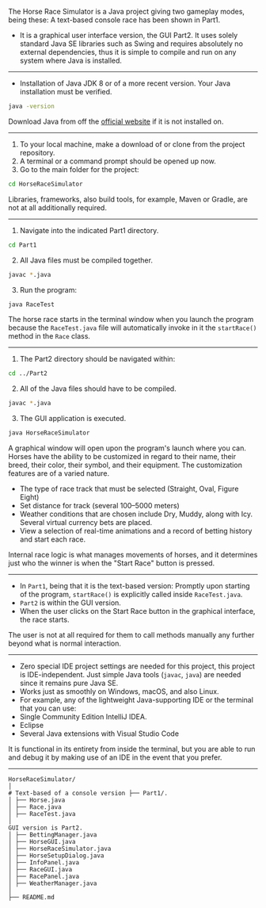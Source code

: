 The Horse Race Simulator is a Java project giving two gameplay modes, being these:
A text-based console race has been shown in Part1.
- It is a graphical user interface version, the GUI Part2.
It uses solely standard Java SE libraries such as Swing and requires absolutely no external dependencies, thus it is simple to compile and run on any system where Java is installed.

---

- Installation of Java JDK 8 or of a more recent version.
Your Java installation must be verified.
```bash
java -version
```

Download Java from off the [official website](https://www.oracle.com/java/technologies/javase-jdk11-downloads.html) if it is not installed on.

---

1. To your local machine, make a download of or clone from the project repository.
2. A terminal or a command prompt should be opened up now.
3. Go to the main folder for the project:
```bash
cd HorseRaceSimulator
```

Libraries, frameworks, also build tools, for example, Maven or Gradle, are not at all additionally required.

---

1. Navigate into the indicated Part1 directory.
```bash
cd Part1
```

2. All Java files must be compiled together.
```bash
javac *.java
```

3. Run the program:
```bash
java RaceTest
```

The horse race starts in the terminal window when you launch the program because the `RaceTest.java` file will automatically invoke in it the `startRace()` method in the `Race` class.

---

1. The Part2 directory should be navigated within:
```bash
cd ../Part2
```

2. All of the Java files should have to be compiled.
```bash
javac *.java
```

3. The GUI application is executed.
```bash
java HorseRaceSimulator
```

A graphical window will open upon the program's launch where you can.
Horses have the ability to be customized in regard to their name, their breed, their color, their symbol, and their equipment. The customization features are of a varied nature.
- The type of race track that must be selected (Straight, Oval, Figure Eight)
- Set distance for track (several 100–5000 meters)
- Weather conditions that are chosen include Dry, Muddy, along with Icy.
Several virtual currency bets are placed.
- View a selection of real-time animations and a record of betting history and start each race.

Internal race logic is what manages movements of horses, and it determines just who the winner is when the "Start Race" button is pressed.

---

- In `Part1`, being that it is the text-based version:
Promptly upon starting of the program, `startRace()` is explicitly called inside `RaceTest.java`.
- `Part2` is within the GUI version.
- When the user clicks on the Start Race button in the graphical interface, the race starts.

The user is not at all required for them to call methods manually any further beyond what is normal interaction.

---

- Zero special IDE project settings are needed for this project, this project is IDE-independent.
Just simple Java tools (`javac`, `java`) are needed since it remains pure Java SE.
- Works just as smoothly on Windows, macOS, and also Linux.
- For example, any of the lightweight Java-supporting IDE or the terminal that you can use:
- Single Community Edition IntelliJ IDEA.
- Eclipse
- Several Java extensions with Visual Studio Code

It is functional in its entirety from inside the terminal, but you are able to run and debug it by making use of an IDE in the event that you prefer.

---

```
HorseRaceSimulator/
│
# Text-based of a console version ├── Part1/.
│ ├── Horse.java
│ ├── Race.java
│ ├── RaceTest.java
│
GUI version is Part2.
│ ├── BettingManager.java
│ ├── HorseGUI.java
│ ├── HorseRaceSimulator.java
│ ├── HorseSetupDialog.java
│ ├── InfoPanel.java
│ ├── RaceGUI.java
│ ├── RacePanel.java
│ ├── WeatherManager.java
│
├── README.md
```